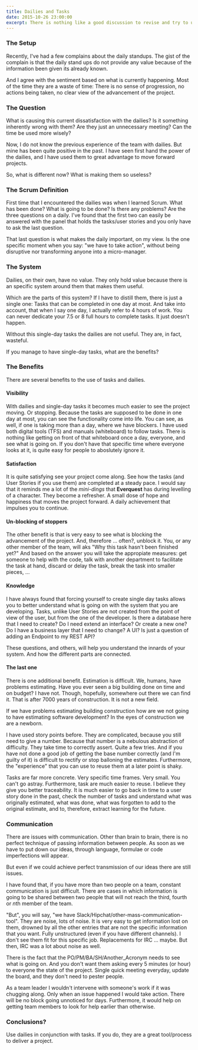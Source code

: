 ```yaml
---
title: Dailies and Tasks
date: 2015-10-26 23:00:00
excerpt: There is nothing like a good discussion to revise and try to understand the process that is being used on your company/team. Dailies was the subject of the latest one, and here are some thoughts about it.
---
```


### The Setup

Recently, I've had a few complains about the daily standups. The gist of the complain is that the daily stand ups do not provide any value because of the information been given its already known.

And I agree with the sentiment based on what is currently happening. Most of the time they are a waste of time: There is no sense of progression, no actions being taken, no clear view of the advancement of the project.

### The Question

What is causing this current dissatisfaction with the dailies? Is it something inherently wrong with them? Are they just an unnecessary meeting? Can the time be used more wisely?

Now, I do not know the previous experience of the team with dailies. But mine has been quite positive in the past. I have seen first hand the power of the dailies, and I have used them to great advantage to move forward projects.

So, what is different now? What is making them so useless?

### The Scrum Definition

First time that I encountered the dailies was when I learned Scrum. What has been done? What is going to be done? Is there any problems? Are the three questions on a daily. I've found that the first two can easily be answered with the panel that holds the tasks/user stories and you only have to ask the last question.

That last question is what makes the daily important, on my view. Is the one specific moment when you say: "we have to take action", without being disruptive nor transforming anyone into a micro-manager.

### The System

Dailies, on their own, have no value. They only hold value because there is an specific system around them that makes them useful.

Which are the parts of this system? If I have to distill them, there is just a single one: Tasks that can be completed in one day at most. And take into account, that when I say one day, I actually refer to 4 hours of work. You can never dedicate your 7.5 or 8 full hours to complete tasks. It just doesn't happen.

Without this single-day tasks the dailies are not useful. They are, in fact, wasteful.

If you manage to have single-day tasks, what are the benefits?

### The Benefits

There are several benefits to the use of tasks and dailies.

#### Visibility

With dailies and single-day tasks it becomes much easier to see the project moving. Or stopping. Because the tasks are supposed to be done in one day at most, you can see the functionality come into life. You can see, as well, if one is taking more than a day, where we have blockers.
I have used both digital tools (TFS) and manuals (whiteboard) to follow tasks. There is nothing like getting on front of that whiteboard once a day, everyone, and see what is going on. If you don't have that specific time where everyone looks at it, is quite easy for people to aboslutely ignore it.

#### Satisfaction

It is quite satisfying see your project come along. See how the tasks (and User Stories if you use them) are completed at a steady pace. I would say that it reminds me a lot of the *mini-dings* that **Everquest** has during levelling of a character. They become a refresher. A small dose of hope and happiness that moves the project forward. A daily achievement that impulses you to continue.

#### Un-blocking of stoppers

The other benefit is that is very easy to see what is blocking the advancement of the project. And, therefore ... often?, unblock it. You, or any other member of the team, will aks "Why this task hasn't been finished yet?" And based on the answer you will take the appropiate measures: get someone to help with the code, talk with another department to facilitate the task at hand, discard or delay the task, break the task into smaller pieces, ...

#### Knowledge

I have always found that forcing yourself to create single day tasks allows you to better understand what is going on with the system that you are developing. Tasks, unlike User Stories are not created from the point of view of the user, but from the one of the developer. Is there a database here that I need to create? Do I need extend an interface? Or create a new one? Do I have a business layer that I need to change? A UI? Is just a question of adding an Endpoint to my REST API?

These questions, and others, will help you understand the innards of your system. And how the different parts are connected.

#### The last one
There is one additional benefit. Estimation is difficult. We, humans, have problems estimating. Have you ever seen a big building done on time and on budget? I have not. Though, hopefully, somewhere out there we can find it. That is after 7000 years of construction. It is not a new field.

If we have problems estimating building construction how are we not going to have estimating software development? In the eyes of construction we are a newborn.

I have used story points before. They are complicated, because you still need to give a number. Because that number is a nebulous abstraction of difficulty. They take time to correctly assert. Quite a few tries. And if you have not done a good job of getting the base number correctly (and I'm guilty of it) is difficult to rectify or stop balloning the estimates. Furthermore, the "experience" that you can use to reuse them at a later point is shaky.

Tasks are far more concrete. Very specific time frames. Very small. You can't go astray. Furthermore, task are much easier to reuse.  I believe they give you better traceability. It is much easier to go back in time to a user story done in the past, check the number of tasks and understand what was originally estimated, what was done, what was forgotten to add to the original estimate, and to, therefore, extract learning for the future.

### Communication

There are issues with communication. Other than brain to brain, there is no perfect technique of passing information between people. As soon as we have to put down our ideas, through language, formulae or code imperfections will appear.

But even if we could achieve perfect transmission of our ideas there are still issues.

I have found that, if you have more than two people on a team, constant communication is just difficult. There are cases in which information is going to be shared between two people that will not reach the third, fourth or *n*th member of the team.

"But", you will say, "we have Slack/Hipchat/other-mass-communication-tool". They are noise, lots of noise. It is very easy to get information lost on them, drowned by all the other entries that are not the specific information that you want. Fully unstructured (even if you have different channels). I don't see them fit for this specific job. Replacements for IRC ... maybe. But then, IRC was a lot about noise as well.

There is the fact that the PO/PM/BA/SH/Another_Acronym needs to see what is going on. And you don't want them asking every 5 minutes (or hour) to everyone the state of the project. Single quick meeting everyday, update the board, and they don't need to pester people.

As a team leader I wouldn't intervene with someone's work if it was chugging along. Only when an issue happened I would take action. There will be no block going unnoticed for days. Furthermore, it would help on getting team members to look for help earlier than otherwise.

### Conclusions?

Use dailies in conjunction with tasks. If you do, they are a great tool/process to deliver a project.
